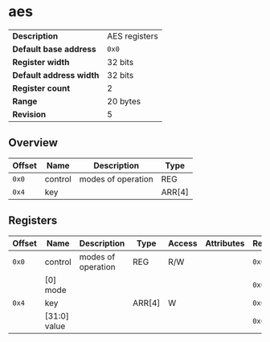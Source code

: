 # aes

|                           |               |
| ------------------------- | ------------- |
| **Description**           | AES registers |
| **Default base address**  | `0x0`         |
| **Register width**        | 32 bits       |
| **Default address width** | 32 bits       |
| **Register count**        | 2             |
| **Range**                 | 20 bytes      |
| **Revision**              | 5             |

## Overview

| Offset | Name    | Description        | Type   |
| ------ | ------- | ------------------ | ------ |
| `0x0`  | control | modes of operation | REG    |
| `0x4`  | key     |                    | ARR[4] |

## Registers

| Offset | Name         | Description        | Type   | Access | Attributes | Reset |
| ------ | ------------ | ------------------ | ------ | ------ | ---------- | ----- |
| `0x0`  | control      | modes of operation | REG    | R/W    |            | `0x0` |
|        | [0] mode     |                    |        |        |            | `0x0` |
| `0x4`  | key          |                    | ARR[4] | W      |            | `0x0` |
|        | [31:0] value |                    |        |        |            | `0x0` |

